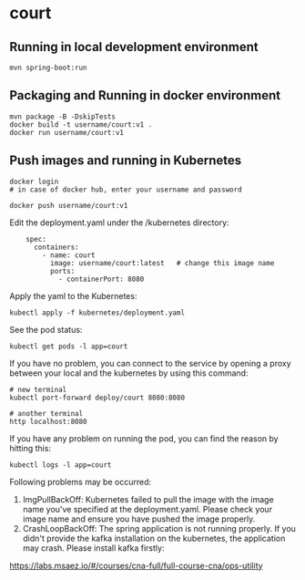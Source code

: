 # court

## Running in local development environment

```
mvn spring-boot:run
```

## Packaging and Running in docker environment

```
mvn package -B -DskipTests
docker build -t username/court:v1 .
docker run username/court:v1
```

## Push images and running in Kubernetes

```
docker login 
# in case of docker hub, enter your username and password

docker push username/court:v1
```

Edit the deployment.yaml under the /kubernetes directory:
```
    spec:
      containers:
        - name: court
          image: username/court:latest   # change this image name
          ports:
            - containerPort: 8080

```

Apply the yaml to the Kubernetes:
```
kubectl apply -f kubernetes/deployment.yaml
```

See the pod status:
```
kubectl get pods -l app=court
```

If you have no problem, you can connect to the service by opening a proxy between your local and the kubernetes by using this command:
```
# new terminal
kubectl port-forward deploy/court 8080:8080

# another terminal
http localhost:8080
```

If you have any problem on running the pod, you can find the reason by hitting this:
```
kubectl logs -l app=court
```

Following problems may be occurred:

1. ImgPullBackOff:  Kubernetes failed to pull the image with the image name you've specified at the deployment.yaml. Please check your image name and ensure you have pushed the image properly.
1. CrashLoopBackOff: The spring application is not running properly. If you didn't provide the kafka installation on the kubernetes, the application may crash. Please install kafka firstly:

https://labs.msaez.io/#/courses/cna-full/full-course-cna/ops-utility

